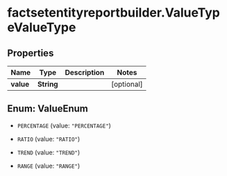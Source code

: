 # factsetentityreportbuilder.ValueTypeValueType

## Properties

Name | Type | Description | Notes
------------ | ------------- | ------------- | -------------
**value** | **String** |  | [optional] 



## Enum: ValueEnum


* `PERCENTAGE` (value: `"PERCENTAGE"`)

* `RATIO` (value: `"RATIO"`)

* `TREND` (value: `"TREND"`)

* `RANGE` (value: `"RANGE"`)




